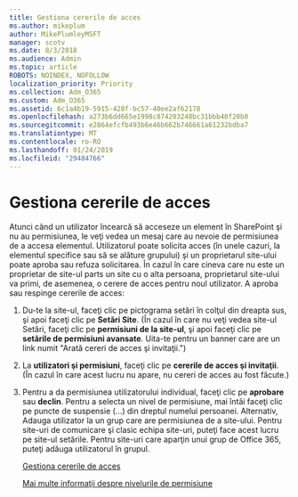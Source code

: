 ```yaml
---
title: Gestiona cererile de acces
ms.author: mikeplum
author: MikePlumleyMSFT
manager: scotv
ms.date: 8/3/2018
ms.audience: Admin
ms.topic: article
ROBOTS: NOINDEX, NOFOLLOW
localization_priority: Priority
ms.collection: Adm_O365
ms.custom: Adm_O365
ms.assetid: 6c1a4b19-5915-428f-bc57-40ee2af62178
ms.openlocfilehash: a273b6dd665e1998c874203248bc31bbb40f20b0
ms.sourcegitcommit: e2864efcfb493b6e46b662b746661a61232bdba7
ms.translationtype: MT
ms.contentlocale: ro-RO
ms.lasthandoff: 01/24/2019
ms.locfileid: "29484766"
---
```

# <a name="manage-access-requests"></a>Gestiona cererile de acces

Atunci când un utilizator încearcă să acceseze un element în SharePoint şi nu au permisiunea, le veţi vedea un mesaj care au nevoie de permisiunea de a accesa elementul. Utilizatorul poate solicita acces (în unele cazuri, la elementul specifice sau să se alăture grupului) şi un proprietarul site-ului poate aproba sau refuza solicitarea. În cazul în care cineva care nu este un proprietar de site-ul parts un site cu o alta persoana, proprietarul site-ului va primi, de asemenea, o cerere de acces pentru noul utilizator. A aproba sau respinge cererile de acces:
  
1. Du-te la site-ul, faceţi clic pe pictograma setări în colţul din dreapta sus, şi apoi faceţi clic pe **Setări Site**. (În cazul în care nu veţi vedea site-ul Setări, faceţi clic pe **permisiuni de la site-ul**, şi apoi faceţi clic pe **setările de permisiuni avansate**. Uita-te pentru un banner care are un link numit "Arată cereri de acces şi invitaţii.")
    
2. La **utilizatori şi permisiuni**, faceţi clic pe **cererile de acces şi invitaţii**. (În cazul în care acest lucru nu apare, nu cereri de acces au fost făcute.)
    
3. Pentru a da permisiunea utilizatorului individual, faceţi clic pe **aprobare** sau **declin**. Pentru a selecta un nivel de permisiune, mai întâi faceţi clic pe puncte de suspensie (...) din dreptul numelui persoanei. Alternativ, Adauga utilizator la un grup care are permisiunea de a site-ului. Pentru site-uri de comunicare şi clasic echipa site-uri, puteţi face acest lucru pe site-ul setările. Pentru site-uri care aparţin unui grup de Office 365, puteţi adăuga utilizatorul în grupul.
    
    [Gestiona cererile de acces](https://go.microsoft.com/fwlink/?linkid=2008747)
    
    [Mai multe informaţii despre nivelurile de permisiune](https://go.microsoft.com/fwlink/?linkid=867071)
    

